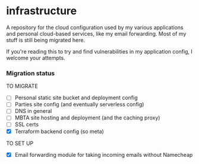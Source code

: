 # infrastructure

A repository for the cloud configuration used by my various applications and personal cloud-based services, like my email forwarding. Most of my stuff is still being migrated here.

If you're reading this to try and find vulnerabilities in my application config, I welcome your attempts.

### Migration status

TO MIGRATE

- [ ] Personal static site bucket and deployment config
- [ ] Parties site config (and eventually serverless config)
- [ ] DNS in general
- [ ] MBTA site hosting and deployment (and the caching proxy)
- [ ] SSL certs
- [X] Terraform backend config (so meta)

TO SET UP

- [X] Email forwarding module for taking incoming emails without Namecheap

